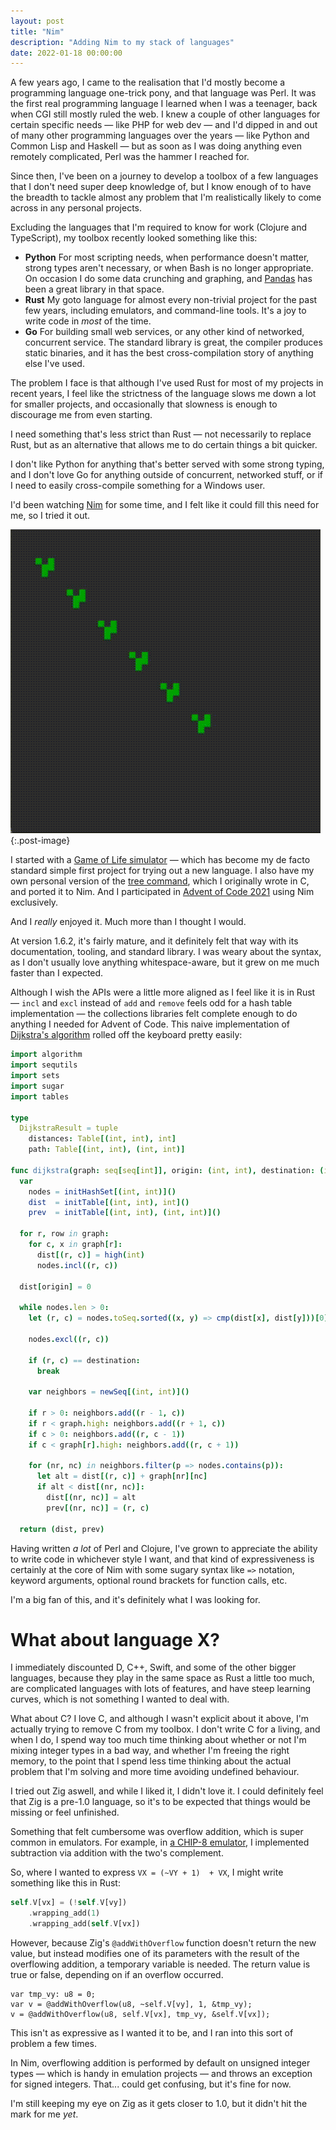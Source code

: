 ```yaml
---
layout: post
title: "Nim"
description: "Adding Nim to my stack of languages"
date: 2022-01-18 00:00:00
---
```


A few years ago, I came to the realisation that I'd mostly become a programming language one-trick pony, and that language was Perl. It was the first real programming language I learned when I was a teenager, back when CGI still mostly ruled the web. I knew a couple of other languages for certain specific needs — like PHP for web dev — and I'd dipped in and out of many other programming languages over the years — like Python and Common Lisp and Haskell — but as soon as I was doing anything even remotely complicated, Perl was the hammer I reached for.

Since then, I've been on a journey to develop a toolbox of a few languages that I don't need super deep knowledge of, but I know enough of to have the breadth to tackle almost any problem that I'm realistically likely to come across in any personal projects.

Excluding the languages that I'm required to know for work (Clojure and TypeScript), my toolbox recently looked something like this:

* **Python** For most scripting needs, when performance doesn't matter, strong types aren't necessary, or when Bash is no longer appropriate. On occasion I do some data crunching and graphing, and [Pandas](https://pandas.pydata.org/) has been a great library in that space.
* **Rust** My goto language for almost every non-trivial project for the past few years, including emulators, and command-line tools. It's a joy to write code in _most_ of the time.
* **Go** For building small web services, or any other kind of networked, concurrent service. The standard library is great, the compiler produces static binaries, and it has the best cross-compilation story of anything else I've used.

The problem I face is that although I've used Rust for most of my projects in recent years, I feel like the strictness of the language slows me down a lot for smaller projects, and occasionally that slowness is enough to discourage me from even starting.

I need something that's less strict than Rust — not necessarily to replace Rust, but as an alternative that allows me to do certain things a bit quicker.

I don't like Python for anything that's better served with some strong typing, and I don't love Go for anything outside of concurrent, networked stuff, or if I need to easily cross-compile something for a Windows user.

I'd been watching [Nim](https://nim-lang.org/) for some time, and I felt like it could fill this need for me, so I tried it out.

![Conway's Game of Life](/assets/game-of-life.gif){:.post-image}

I started with a [Game of Life simulator](https://gist.github.com/ltriant/ad76ba19febb8a06f3bc0ed87341390b) — which has become my de facto standard simple first project for trying out a new language. I also have my own personal version of the [tree command](https://linux.die.net/man/1/tree), which I originally wrote in C, and ported it to Nim. And I participated in [Advent of Code 2021](https://adventofcode.com/2021/) using Nim exclusively.

And I _really_ enjoyed it. Much more than I thought I would.

At version 1.6.2, it's fairly mature, and it definitely felt that way with its documentation, tooling, and standard library. I was weary about the syntax, as I don't usually love anything whitespace-aware, but it grew on me much faster than I expected.

Although I wish the APIs were a little more aligned as I feel like it is in Rust — `incl` and `excl` instead  of `add` and `remove` feels odd for a hash table implementation — the collections libraries felt complete enough to do anything I needed for Advent of Code. This naive implementation of [Dijkstra's algorithm](https://en.wikipedia.org/wiki/Dijkstra%27s_algorithm) rolled off the keyboard pretty easily:

```nim
import algorithm
import sequtils
import sets
import sugar
import tables

type
  DijkstraResult = tuple
    distances: Table[(int, int), int]
    path: Table[(int, int), (int, int)]

func dijkstra(graph: seq[seq[int]], origin: (int, int), destination: (int, int)): DijkstraResult =
  var
    nodes = initHashSet[(int, int)]()
    dist  = initTable[(int, int), int]()
    prev  = initTable[(int, int), (int, int)]()

  for r, row in graph:
    for c, x in graph[r]:
      dist[(r, c)] = high(int)
      nodes.incl((r, c))

  dist[origin] = 0

  while nodes.len > 0:
    let (r, c) = nodes.toSeq.sorted((x, y) => cmp(dist[x], dist[y]))[0]

    nodes.excl((r, c))

    if (r, c) == destination:
      break

    var neighbors = newSeq[(int, int)]()

    if r > 0: neighbors.add((r - 1, c))
    if r < graph.high: neighbors.add((r + 1, c))
    if c > 0: neighbors.add((r, c - 1))
    if c < graph[r].high: neighbors.add((r, c + 1))

    for (nr, nc) in neighbors.filter(p => nodes.contains(p)):
      let alt = dist[(r, c)] + graph[nr][nc]
      if alt < dist[(nr, nc)]:
        dist[(nr, nc)] = alt
        prev[(nr, nc)] = (r, c)

  return (dist, prev)
```

Having written _a lot_ of Perl and Clojure, I've grown to appreciate the ability to write code in whichever style I want, and that kind of expressiveness is certainly at the core of Nim with some sugary syntax like `=>` notation, keyword arguments, optional round brackets for function calls, etc.

I'm a big fan of this, and it's definitely what I was looking for.

# What about language X?

I immediately discounted D, C++, Swift, and some of the other bigger languages, because they play in the same space as Rust a little too much, are complicated languages with lots of features, and have steep learning curves, which is not something I wanted to deal with.

What about C? I love C, and although I wasn't explicit about it above, I'm actually trying to remove C from my toolbox. I don't write C for a living, and when I do, I spend way too much time thinking about whether or not I'm mixing integer types in a bad way, and whether I'm freeing the right memory, to the point that I spend less time thinking about the actual problem that I'm solving and more time avoiding undefined behaviour.

I tried out Zig aswell, and while I liked it, I didn't love it. I could definitely feel that Zig is a pre-1.0 language, so it's to be expected that things would be missing or feel unfinished.

Something that felt cumbersome was overflow addition, which is super common in emulators. For example, in [a CHIP-8 emulator](https://github.com/ltriant/chip8z), I implemented subtraction via addition with the two's complement.

So, where I wanted to express `VX = (~VY + 1)  + VX`, I might write something like this in Rust:

```rust
self.V[vx] = (!self.V[vy])
	.wrapping_add(1)
	.wrapping_add(self.V[vx])
```

However, because Zig's `@addWithOverflow` function doesn't return the new value, but instead modifies one of its parameters with the result of the overflowing addition, a temporary variable is needed. The return value is true or false, depending on if an overflow occurred.

```zig
var tmp_vy: u8 = 0;
var v = @addWithOverflow(u8, ~self.V[vy], 1, &tmp_vy);
v = @addWithOverflow(u8, self.V[vx], tmp_vy, &self.V[vx]);
```

This isn't as expressive as I wanted it to be, and I ran into this sort of problem a few times.

In Nim, overflowing addition is performed by default on unsigned integer types — which is handy in emulation projects — and throws an exception for signed integers. That... could get confusing, but it's fine for now.

I'm still keeping my eye on Zig as it gets closer to 1.0, but it didn't hit the mark for me _yet_.
